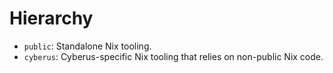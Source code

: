 # Hierarchy

- `public`: Standalone Nix tooling.
- `cyberus`: Cyberus-specific Nix tooling that relies on non-public Nix code.


